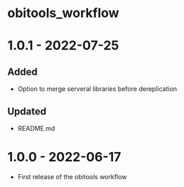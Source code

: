 # obitools_workflow

# 1.0.1 - 2022-07-25

## Added

* Option to merge serveral libraries before dereplication

## Updated

* README.md

# 1.0.0 - 2022-06-17

* First release of the obitools workflow

